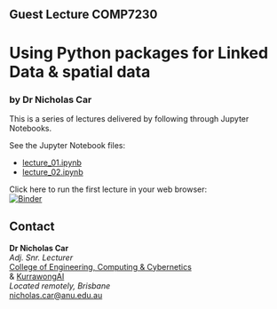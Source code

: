 ## Guest Lecture COMP7230
# Using Python packages for Linked Data & spatial data
### by Dr Nicholas Car

This is a series of lectures delivered by following through Jupyter Notebooks. 

See the Jupyter Notebook files:

* [lecture_01.ipynb](lecture_01.ipynb)
* [lecture_02.ipynb](lecture_02.ipynb)

Click here to run the first lecture in your web browser:  
[![Binder](https://mybinder.org/badge_logo.svg)](https://mybinder.org/v2/gh/nicholascar/comp7230-training/HEAD?filepath=lecture_01_2022.ipynb)

## Contact

**Dr Nicholas Car**  
_Adj. Snr. Lecturer_  
[College of Engineering, Computing & Cybernetics](https://cecc.anu.edu.au)  
& [KurrawongAI](https://kurrawong.ai)  
_Located remotely, Brisbane_  
<nicholas.car@anu.edu.au>
